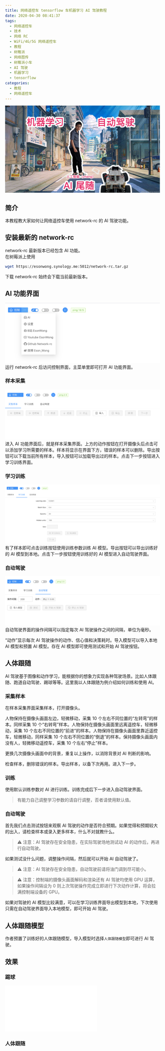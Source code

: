 ```yaml
---
title: 网络遥控车 tensorflow 车机器学习 AI 驾驶教程
date: 2020-04-30 08:41:37
tags:
  - 网络遥控车
  - 技术
  - 网络 RC
  - WiFi/4G/5G 网络遥控车
  - 教程
  - 树莓派
  - 网络图传
  - 树莓派小车
  - AI 驾驶
  - 机器学习
  - tensorflow
categories:
  - 教程
  - 网络遥控车
---
```


![AI 驾驶]

<!-- more  -->

## 简介

本教程教大家如何让网络遥控车使用 network-rc 的 AI 驾驶功能。

## 安装最新的 network-rc

network-rc 最新版本已经包含 AI 功能。  
在树莓派上使用

```bash
wget https://esonwong.synology.me:5012/network-rc.tar.gz
```

下载 network-rc 始终会下载当前最新版本。

## AI 功能界面

![network-rc 主菜单]
运行 network-rc 后访问控制界面，主菜单里即可打开 AI 功能界面。

### 样本采集

![network-rc AI 样本采集]
进入 AI 功能界面后，就是样本采集界面。上方的动作按钮在打开摄像头后点击可以添加学习所需要的样本。样本将显示在界面下方，错误的样本可以删除。导出按钮可以下载当前所有样本，导入按钮可以加载导出过的样本。点击下一步按钮进入学习训练界面。

### 学习训练

![network-rc AI 学习训练]
有了样本即可点击训练按钮使用训练参数训练 AI 模型。导出按钮可以导出训练好的 AI 模型到本地。点击下一步按钮使用训练好的 AI 模型进入自动驾驶界面。

### 自动驾驶

![network-rc AI 自动驾驶]
自动驾驶界面的操作间隔可以指定每次 AI 驾驶操作之间的间隔，单位为毫秒。

“动作”显示每次 AI 驾驶操作的动作、信心值和决策耗时。导入模型可以导入本地 AI 模型和预置 AI 模型。存在 AI 模型即可使用测试和开始 AI 驾驶按钮。

## 人体跟随

AI 驾驶基于图像和动作学习，能根据你的想象力实现各种驾驶场景。比如人体跟随、跑道自动驾驶、踢球等等。这里我以人体跟随为例介绍如何训练和使用 AI。

### 采集样本

在样本采集界面采集样本，打开摄像头。

人物保持在摄像头画面左边，轻微移动，采集 10 个左右不同位置的“左转弯”的样本。同样采集 10 个“右转弯”样本。人物保持在摄像头画面里远离遥控车，轻微移动，采集 10 个左右不同位置的“前进”的样本。人物保持在摄像头画面里靠近遥控车，轻微移动，同样采集 10 个左右不同位置的“倒退”的样本。保持摄像头画面内没有人，轻微移动遥控车，采集 10 个左右“停止”样本。

更换几次摄像头画面中的背景，重复以上操作，以消除背景对 AI 判断的影响。

检查样本，删除错误的样本。导出样本，以备下次再用。进入下一步。

### 训练

使用默认训练参数对 AI 进行训练。训练完成后下一步进入自动驾驶界面。

> 有能力自己调整学习参数的请自行调整，否者请使用默认值。

### 自动驾驶

首先我们点击测试按钮来观察 AI 驾驶的动作是否符合预期。如果觉得和预期较大的出入，请检查样本或录入更多样本，什么不对就教什么。

> ⚠️ 注意：AI 驾驶存在安全隐患，在实际驾驶场地测试动 AI 的动作后，再进行自动驾驶。

如果测试没什么问题，调整操作间隔，然后就可以开始 AI 自动驾驶了。

> ⚠️ 注意：AI 驾驶存在安全隐患，自动驾驶前请将油门调到尽可能小。

> ⚠️ 注意：控制端的摄像头画面解码和渲染还有 AI 驾驶均使用 GPU 运算，如果操作间隔设为 0 则上次驾驶操作完成立即进行下次动作计算，将会拉满控制端设备的 GPU。

如果对驾驶的 AI 模型比较满意，可以在学习训练界面导出模型到本地，下次使用只需在自动驾驶界面导入本地模型，即可开始 AI 驾驶。

## 人体跟随模型

作者预置了训练好的人体跟随模型，导入模型时选择`人体跟随模型`即可进行 AI 驾驶。

## 效果
### 踢球
<iframe src="//player.bilibili.com/player.html?aid=837937095&bvid=BV1qg4y1z71q&cid=184788894&page=1" scrolling="no" border="0" frameborder="no" framespacing="0" allowfullscreen="true"> </iframe>

### 人体跟随


[ai 驾驶]: ../asset/4G:5G%20网络RC遥控车04%20-%20AI%20学习教程？-封面.jpg
[network-rc 主菜单]: ../asset/network-rc-menu.png
[network-rc ai 样本采集]: ../asset/network-rc-ai-sample.png
[network-rc ai 学习训练]: ../asset/network-rc-ai-learning.png
[network-rc ai 自动驾驶]: ../asset/network-rc-ai-drive.png
